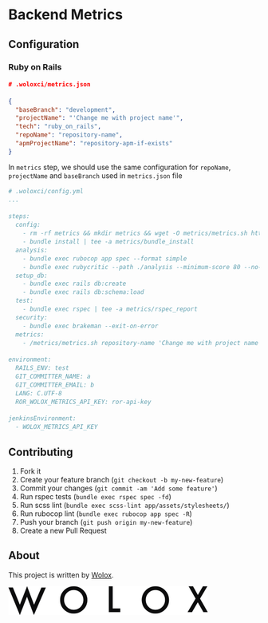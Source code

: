 # Backend Metrics

## Configuration

### Ruby on Rails

```json
# .woloxci/metrics.json

{
  "baseBranch": "development",
  "projectName": "'Change me with project name'",
  "tech": "ruby_on_rails",
  "repoName": "repository-name",
  "apmProjectName": "repository-apm-if-exists"
}
```

In `metrics` step, we should use the same configuration for  `repoName`, `projectName` and `baseBranch` used in `metrics.json` file

```yml
# .woloxci/config.yml
...

steps:
  config:
    - rm -rf metrics && mkdir metrics && wget -O metrics/metrics.sh https://raw.githubusercontent.com/Wolox/backend-metrics/master/ruby_on_rails/metrics.sh && chmod +x metrics/metrics.sh
    - bundle install | tee -a metrics/bundle_install
  analysis:
    - bundle exec rubocop app spec --format simple
    - bundle exec rubycritic --path ./analysis --minimum-score 80 --no-browser | tee -a metrics/rubycritic_report
  setup_db:
    - bundle exec rails db:create
    - bundle exec rails db:schema:load
  test:
    - bundle exec rspec | tee -a metrics/rspec_report
  security:
    - bundle exec brakeman --exit-on-error
  metrics:
    - /metrics/metrics.sh repository-name 'Change me with project name' development

environment:
  RAILS_ENV: test
  GIT_COMMITTER_NAME: a
  GIT_COMMITTER_EMAIL: b
  LANG: C.UTF-8
  ROR_WOLOX_METRICS_API_KEY: ror-api-key

jenkinsEnvironment:
  - WOLOX_METRICS_API_KEY
```

## Contributing

1. Fork it
2. Create your feature branch (`git checkout -b my-new-feature`)
3. Commit your changes (`git commit -am 'Add some feature'`)
4. Run rspec tests (`bundle exec rspec spec -fd`)
5. Run scss lint (`bundle exec scss-lint app/assets/stylesheets/`)
6. Run rubocop lint (`bundle exec rubocop app spec -R`)
7. Push your branch (`git push origin my-new-feature`)
8. Create a new Pull Request

## About

This project is written by [Wolox](http://www.wolox.com.ar).

[![Wolox](https://raw.githubusercontent.com/Wolox/press-kit/master/logos/logo_banner.png)](http://www.wolox.com.ar)
